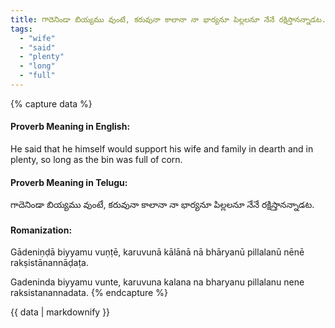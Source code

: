 ```yaml
---
title: గాదెనిండా బియ్యము వుంటే, కరువునా కాలానా నా భార్యనూ పిల్లలనూ నేనే రక్షిస్తానన్నాడట.
tags:
  - "wife"
  - "said"
  - "plenty"
  - "long"
  - "full"
---
```


{% capture data %}
#### Proverb Meaning in English:
He said that he himself would support his wife and family in dearth and in plenty, so long as the bin was full of corn.

#### Proverb Meaning in Telugu:
గాదెనిండా బియ్యము వుంటే, కరువునా కాలానా నా భార్యనూ పిల్లలనూ నేనే రక్షిస్తానన్నాడట.

#### Romanization:
Gādeniṇḍā biyyamu vuṇṭē, karuvunā kālānā nā bhāryanū pillalanū nēnē rakṣistānannāḍaṭa.

Gadeninda biyyamu vunte, karuvuna kalana na bharyanu pillalanu nene raksistanannadata.
{% endcapture %}

{{ data | markdownify }}

